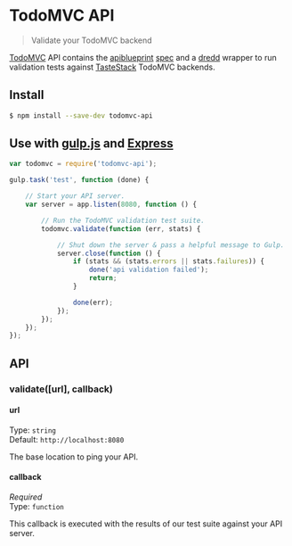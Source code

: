 # TodoMVC API

> Validate your TodoMVC backend

[TodoMVC](//todomvc.com/) API contains the [apiblueprint](//apiblueprint.org/) [spec](todos.apib) and a [dredd](//github.com/apiaryio/dredd) wrapper to run validation tests against [TasteStack](//github.com/tastejs/TasteStack) TodoMVC backends.


## Install

```sh
$ npm install --save-dev todomvc-api
```


## Use with [gulp.js](//gulpjs.com) and [Express](//expressjs.com)

```js
var todomvc = require('todomvc-api');

gulp.task('test', function (done) {

	// Start your API server.
	var server = app.listen(8080, function () {

		// Run the TodoMVC validation test suite.
		todomvc.validate(function (err, stats) {

			// Shut down the server & pass a helpful message to Gulp.
			server.close(function () {
				if (stats && (stats.errors || stats.failures)) {
					done('api validation failed');
					return;
				}

				done(err);
			});
		});
	});
});
```


## API

### validate([url], callback)

#### url

Type: `string`  
Default: `http://localhost:8080`

The base location to ping your API.

#### callback

*Required*  
Type: `function`

This callback is executed with the results of our test suite against your API server.
